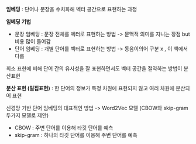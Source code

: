 **임베딩** : 단어나 문장을 수치화해 벡터 공간으로 표현하는 과정

**임베딩 기법**

- 문장 임베딩 : 문장 전체를 벡터로 표현하는 방법 -> 문맥적 의미를 지니는 장점 but 비용 많이 들어감
- 단어 임베딩 : 개별 단어를 벡터로 표현하는 방법 -> 동음이의어 구분 x , 이 책에서 다룸

희소 표현에 비해 단어 간의 유사성을 잘 표현하면서도 벡터 공간을 절약하는 방법이 분산표현

**분산 표현 (밀집표현)** : 한 단어의 정보가 특정 차원에 표현되지 않고 여러 차원에 분산되어 표현

신경망 기반 단어 임베딩의 대표적인 방법 -> Word2Vec 모델 (CBOW와 skip-gram 두가지 모델로 제안)

- CBOW : 주변 단어를 이용해 타깃 단어를 예측
- skip-gram : 하나의 타깃 단어를 이용해 주변 단어를 예측